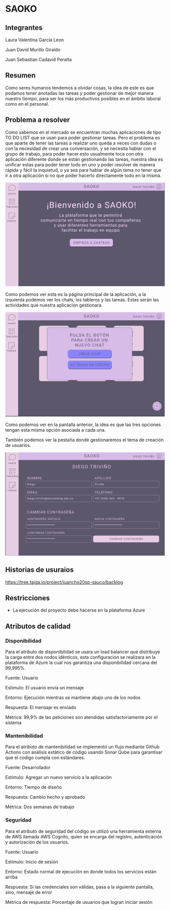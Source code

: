 # SAOKO

## Integrantes

Laura Valentina García Leon

Juan David Murillo Giraldo

Juan Sebastian Cadavid Peralta

## Resumen 

Como seres humanos tendemos a olvidar cosas, la idea de este es que podamos tener anotadas las tareas y poder gestionar de mejor manera nuestro tiempo, para ser los más productivos posibles en el ámbito laboral como en el personal.

## Problema a resolver

Como sabemos en el mercado se encuentran muchas aplicaciones de tipo TO DO LIST que se usan para poder gestionar tareas. Pero el problema es que aparte de tener las tareas a realizar uno queda a veces con dudas o con la necesidad de crear una conversación, y se necesita hablar con el grupo de trabajo, para poder hacer esto usualmente toca con otra aplicación diferente donde se están gestionando las tareas, nuestra idea es unificar estas para poder tener todo en uno y poder resolver de manera rápida y fácil la inquietud, o ya sea para hablar de algún tema no tener que ir a otra aplicación si no que poder hacerlo directamente todo en la misma.

![](img/s1.png)

Como podemos ver esta es la página principal de la aplicación, a la izquierda podemos ver los chats, los tableros y las tareas. Estas serán las actividades que nuestra aplicación gestionara.

![](img/s2.png)

Como podemos ver en la pantalla anterior, la idea es que las tres opciones tengan esta misma opción asociada a cada una.

También podemos ver la pestaña donde gestionaremos el tema de creación de usuarios.

![](img/s3.png)

## Historias de usuraios

https://tree.taiga.io/project/juancho20sp-sauco/backlog


## Restricciones 
- La ejecución del proyecto debe hacerse en la plataforma Azure

## Atributos de calidad

### Disponibilidad

Para el atributo de disponibilidad se usara un load balancer que distribuye la carga entre dos nodos idénticos, esta configuracion se realizara en la plataforma de Azure la cual nos garantiza una disponibilidad cercana del 99,995%.

Fuente: Usuario	

Estimulo: El usuario envía un mensaje 

Entorno: Ejecución mientras se mantiene abajo uno de los nodos

Respuesta: El mensaje es enviado 

Métrica: 99,9% de las peticiones son atendidas satisfactoriamente por el sistema

### Mantenibilidad

Para el atributo de mantenibilidad se implementó un flujo mediante Github Actions con análisis estático de código usando Sonar Qube para garantisar que el codigo cumpla con estandares.

Fuente: Desarrollador 

Estimulo: Agregar un nuevo servicio a la aplicación 

Entorno: Tiempo de diseño 

Respuesta: Cambio hecho y aprobado 

Métrica: Dos semanas de trabajo

### Seguridad

Para el atributo de seguridad del código se utilizó una herramienta externa de AWS llamada AWS Cognito, quien se encarga del registro, autenticación y autorización de los usuarios. 

Fuente: Usuario

Estimulo: Inicio de sesión

Entorno: Estado normal de ejecución en donde todos los servicios están arriba

Respuesta: Si las credenciales son válidas, pasa a la siguiente pantalla, sino, mensaje de error

Métrica de respuesta: Porcentaje de usuarios que logran iniciar sesión
